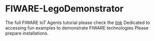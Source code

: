 # FIWARE-LegoDemonstrator
The full FIWARE IoT Agents tutorial please check the [link](https://github.com/FIWARE/tutorials.IoT-Agent)
Dedicated to accessing fun examples to demonstrate FIWARE technologies
Please prepare installations.
